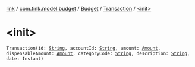 [link](../../../index.md) / [com.tink.model.budget](../../index.md) / [Budget](../index.md) / [Transaction](index.md) / [&lt;init&gt;](./-init-.md)

# &lt;init&gt;

`Transaction(id: `[`String`](https://kotlinlang.org/api/latest/jvm/stdlib/kotlin/-string/index.html)`, accountId: `[`String`](https://kotlinlang.org/api/latest/jvm/stdlib/kotlin/-string/index.html)`, amount: `[`Amount`](../../../com.tink.model.misc/-amount/index.md)`, dispensableAmount: `[`Amount`](../../../com.tink.model.misc/-amount/index.md)`, categoryCode: `[`String`](https://kotlinlang.org/api/latest/jvm/stdlib/kotlin/-string/index.html)`, description: `[`String`](https://kotlinlang.org/api/latest/jvm/stdlib/kotlin/-string/index.html)`, date: Instant)`